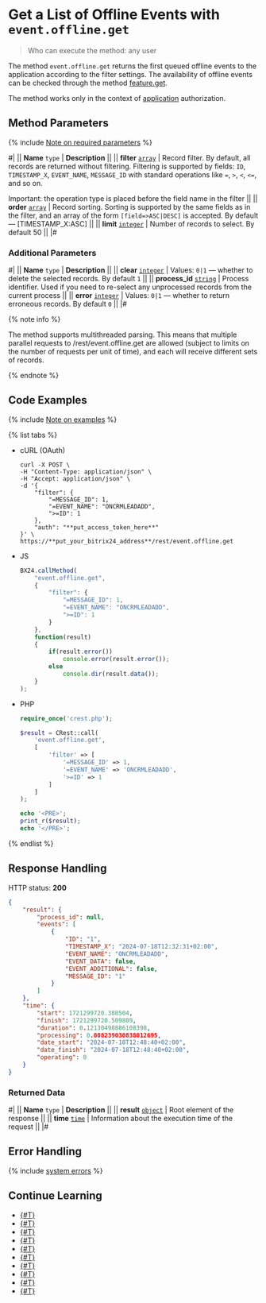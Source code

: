 # Get a List of Offline Events with `event.offline.get`

> Who can execute the method: any user

The method `event.offline.get` returns the first queued offline events to the application according to the filter settings. The availability of offline events can be checked through the method [feature.get](../common/system/feature-get.md).

The method works only in the context of [application](../app-installation/index.md) authorization.

## Method Parameters

{% include [Note on required parameters](../../_includes/required.md) %}

#|
|| **Name**
`type` | **Description** ||
|| **filter**
[`array`](../data-types.md) | Record filter. By default, all records are returned without filtering. Filtering is supported by fields: `ID`, `TIMESTAMP_X`, `EVENT_NAME`, `MESSAGE_ID` with standard operations like `=`, `>`, `<`, `<=`, and so on.

Important: the operation type is placed before the field name in the filter ||
|| **order**
[`array`](../data-types.md) | Record sorting. Sorting is supported by the same fields as in the filter, and an array of the form `[field=>ASC|DESC]` is accepted. By default — [TIMESTAMP_X:ASC] ||
|| **limit**
[`integer`](../data-types.md) | Number of records to select. By default 50 ||
|#

### Additional Parameters

#|
|| **Name**
`type` | **Description** ||
|| **clear**
[`integer`](../data-types.md) | Values: `0|1` — whether to delete the selected records. By default `1` ||
|| **process_id**
[`string`](../data-types.md) | Process identifier. Used if you need to re-select any unprocessed records from the current process ||
|| **error**
[`integer`](../data-types.md) | Values: `0|1` — whether to return erroneous records. By default `0` ||
|#

{% note info %}

The method supports multithreaded parsing. This means that multiple parallel requests to /rest/event.offline.get are allowed (subject to limits on the number of requests per unit of time), and each will receive different sets of records.

{% endnote %}

## Code Examples

{% include [Note on examples](../../_includes/examples.md) %}

{% list tabs %}

- cURL (OAuth)

    ```curl
    curl -X POST \
    -H "Content-Type: application/json" \
    -H "Accept: application/json" \
    -d '{
        "filter": {
            "=MESSAGE_ID": 1,
            "=EVENT_NAME": "ONCRMLEADADD",
            ">=ID": 1
        },
        "auth": "**put_access_token_here**"
    }' \
    https://**put_your_bitrix24_address**/rest/event.offline.get
    ```

- JS

    ```js
    BX24.callMethod(
        "event.offline.get",
        {
            "filter": {
                "=MESSAGE_ID": 1,
                "=EVENT_NAME": "ONCRMLEADADD",
                ">=ID": 1
            }
        },
        function(result)
        {
            if(result.error())
                console.error(result.error());
            else
                console.dir(result.data());
        }
    );
    ```

- PHP

    ```php
    require_once('crest.php');

    $result = CRest::call(
        'event.offline.get',
        [
            'filter' => [
                '=MESSAGE_ID' => 1,
                '=EVENT_NAME' => 'ONCRMLEADADD',
                '>=ID' => 1
            ]
        ]
    );

    echo '<PRE>';
    print_r($result);
    echo '</PRE>';
    ```

{% endlist %}

## Response Handling

HTTP status: **200**

```json
{
    "result": {
        "process_id": null,
        "events": [
            {
                "ID": "1",
                "TIMESTAMP_X": "2024-07-18T12:32:31+02:00",
                "EVENT_NAME": "ONCRMLEADADD",
                "EVENT_DATA": false,
                "EVENT_ADDITIONAL": false,
                "MESSAGE_ID": "1"
            }
        ]
    },
    "time": {
        "start": 1721299720.388504,
        "finish": 1721299720.509809,
        "duration": 0.12130498886108398,
        "processing": 0.008239030838012695,
        "date_start": "2024-07-18T12:48:40+02:00",
        "date_finish": "2024-07-18T12:48:40+02:00",
        "operating": 0
    }
}
```

### Returned Data

#|
|| **Name**
`type` | **Description** ||
|| **result**
[`object`](../data-types.md) | Root element of the response ||
|| **time**
[`time`](../data-types.md) | Information about the execution time of the request ||
|#

## Error Handling

{% include [system errors](../../_includes/system-errors.md) %}

## Continue Learning

- [{#T}](./events.md)
- [{#T}](./event-bind.md)
- [{#T}](./event-get.md)
- [{#T}](./event-unbind.md)
- [{#T}](./safe-event-handlers.md)
- [{#T}](./offline-events.md)
- [{#T}](./event-offline-list.md)
- [{#T}](./event-offline-clear.md)
- [{#T}](./event-offline-error.md)
- [{#T}](./on-offline-event.md)